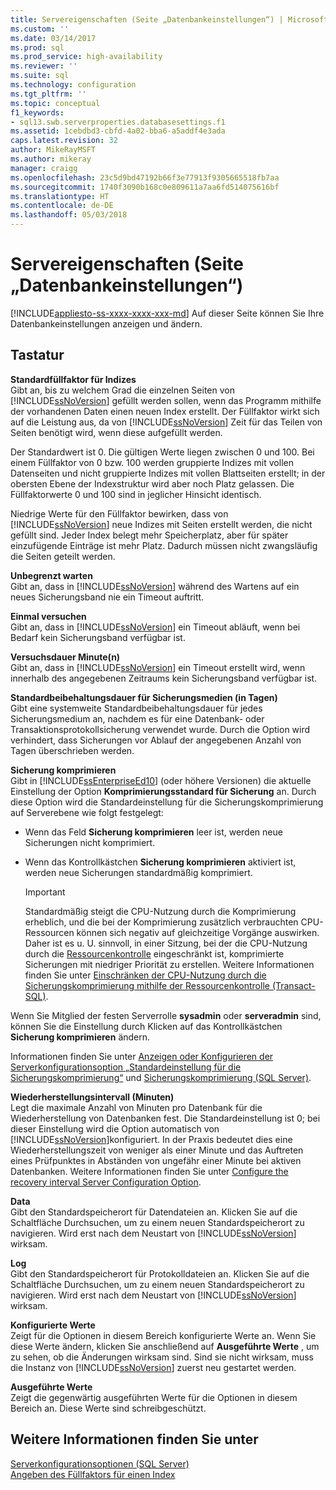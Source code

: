 ```yaml
---
title: Servereigenschaften (Seite „Datenbankeinstellungen“) | Microsoft-Dokumentation
ms.custom: ''
ms.date: 03/14/2017
ms.prod: sql
ms.prod_service: high-availability
ms.reviewer: ''
ms.suite: sql
ms.technology: configuration
ms.tgt_pltfrm: ''
ms.topic: conceptual
f1_keywords:
- sql13.swb.serverproperties.databasesettings.f1
ms.assetid: 1cebdbd3-cbfd-4a02-bba6-a5addf4e3ada
caps.latest.revision: 32
author: MikeRayMSFT
ms.author: mikeray
manager: craigg
ms.openlocfilehash: 23c5d9bd47192b66f3e77913f9305665518fb7aa
ms.sourcegitcommit: 1740f3090b168c0e809611a7aa6fd514075616bf
ms.translationtype: HT
ms.contentlocale: de-DE
ms.lasthandoff: 05/03/2018
---
```

# <a name="server-properties---database-settings-page"></a>Servereigenschaften (Seite „Datenbankeinstellungen“)
[!INCLUDE[appliesto-ss-xxxx-xxxx-xxx-md](../../includes/appliesto-ss-xxxx-xxxx-xxx-md.md)]
  Auf dieser Seite können Sie Ihre Datenbankeinstellungen anzeigen und ändern.  
  
## <a name="options"></a>Tastatur  
 **Standardfüllfaktor für Indizes**  
 Gibt an, bis zu welchem Grad die einzelnen Seiten von [!INCLUDE[ssNoVersion](../../includes/ssnoversion-md.md)] gefüllt werden sollen, wenn das Programm mithilfe der vorhandenen Daten einen neuen Index erstellt. Der Füllfaktor wirkt sich auf die Leistung aus, da von [!INCLUDE[ssNoVersion](../../includes/ssnoversion-md.md)] Zeit für das Teilen von Seiten benötigt wird, wenn diese aufgefüllt werden.  
  
 Der Standardwert ist 0. Die gültigen Werte liegen zwischen 0 und 100. Bei einem Füllfaktor von 0 bzw. 100 werden gruppierte Indizes mit vollen Datenseiten und nicht gruppierte Indizes mit vollen Blattseiten erstellt; in der obersten Ebene der Indexstruktur wird aber noch Platz gelassen. Die Füllfaktorwerte 0 und 100 sind in jeglicher Hinsicht identisch.  
  
 Niedrige Werte für den Füllfaktor bewirken, dass von [!INCLUDE[ssNoVersion](../../includes/ssnoversion-md.md)] neue Indizes mit Seiten erstellt werden, die nicht gefüllt sind. Jeder Index belegt mehr Speicherplatz, aber für später einzufügende Einträge ist mehr Platz. Dadurch müssen nicht zwangsläufig die Seiten geteilt werden.  
  
 **Unbegrenzt warten**  
 Gibt an, dass in [!INCLUDE[ssNoVersion](../../includes/ssnoversion-md.md)] während des Wartens auf ein neues Sicherungsband nie ein Timeout auftritt.  
  
 **Einmal versuchen**  
 Gibt an, dass in [!INCLUDE[ssNoVersion](../../includes/ssnoversion-md.md)] ein Timeout abläuft, wenn bei Bedarf kein Sicherungsband verfügbar ist.  
  
 **Versuchsdauer Minute(n)**  
 Gibt an, dass in [!INCLUDE[ssNoVersion](../../includes/ssnoversion-md.md)] ein Timeout erstellt wird, wenn innerhalb des angegebenen Zeitraums kein Sicherungsband verfügbar ist.  
  
 **Standardbeibehaltungsdauer für Sicherungsmedien (in Tagen)**  
 Gibt eine systemweite Standardbeibehaltungsdauer für jedes Sicherungsmedium an, nachdem es für eine Datenbank- oder Transaktionsprotokollsicherung verwendet wurde. Durch die Option wird verhindert, dass Sicherungen vor Ablauf der angegebenen Anzahl von Tagen überschrieben werden.  
  
 **Sicherung komprimieren**  
 Gibt in [!INCLUDE[ssEnterpriseEd10](../../includes/ssenterpriseed10-md.md)] (oder höhere Versionen) die aktuelle Einstellung der Option **Komprimierungsstandard für Sicherung** an. Durch diese Option wird die Standardeinstellung für die Sicherungskomprimierung auf Serverebene wie folgt festgelegt:  
  
-   Wenn das Feld **Sicherung komprimieren** leer ist, werden neue Sicherungen nicht komprimiert.  
  
-   Wenn das Kontrollkästchen **Sicherung komprimieren** aktiviert ist, werden neue Sicherungen standardmäßig komprimiert.  
  
    > [!IMPORTANT]  
    >  Standardmäßig steigt die CPU-Nutzung durch die Komprimierung erheblich, und die bei der Komprimierung zusätzlich verbrauchten CPU-Ressourcen können sich negativ auf gleichzeitige Vorgänge auswirken. Daher ist es u. U. sinnvoll, in einer Sitzung, bei der die CPU-Nutzung durch die [Ressourcenkontrolle](../../relational-databases/resource-governor/resource-governor.md) eingeschränkt ist, komprimierte Sicherungen mit niedriger Priorität zu erstellen. Weitere Informationen finden Sie unter [Einschränken der CPU-Nutzung durch die Sicherungskomprimierung mithilfe der Ressourcenkontrolle &#40;Transact-SQL&#41;](../../relational-databases/backup-restore/use-resource-governor-to-limit-cpu-usage-by-backup-compression-transact-sql.md).  
  
 Wenn Sie Mitglied der festen Serverrolle **sysadmin** oder **serveradmin** sind, können Sie die Einstellung durch Klicken auf das Kontrollkästchen **Sicherung komprimieren** ändern.  
  
 Informationen finden Sie unter [Anzeigen oder Konfigurieren der Serverkonfigurationsoption „Standardeinstellung für die Sicherungskomprimierung“](../../database-engine/configure-windows/view-or-configure-the-backup-compression-default-server-configuration-option.md) und [Sicherungskomprimierung &#40;SQL Server&#41;](../../relational-databases/backup-restore/backup-compression-sql-server.md).  
  
 **Wiederherstellungsintervall (Minuten)**  
 Legt die maximale Anzahl von Minuten pro Datenbank für die Wiederherstellung von Datenbanken fest. Die Standardeinstellung ist 0; bei dieser Einstellung wird die Option automatisch von [!INCLUDE[ssNoVersion](../../includes/ssnoversion-md.md)]konfiguriert. In der Praxis bedeutet dies eine Wiederherstellungszeit von weniger als einer Minute und das Auftreten eines Prüfpunktes in Abständen von ungefähr einer Minute bei aktiven Datenbanken. Weitere Informationen finden Sie unter [Configure the recovery interval Server Configuration Option](../../database-engine/configure-windows/configure-the-recovery-interval-server-configuration-option.md).  
  
 **Data**  
 Gibt den Standardspeicherort für Datendateien an. Klicken Sie auf die Schaltfläche Durchsuchen, um zu einem neuen Standardspeicherort zu navigieren. Wird erst nach dem Neustart von [!INCLUDE[ssNoVersion](../../includes/ssnoversion-md.md)] wirksam.  
  
 **Log**  
 Gibt den Standardspeicherort für Protokolldateien an. Klicken Sie auf die Schaltfläche Durchsuchen, um zu einem neuen Standardspeicherort zu navigieren. Wird erst nach dem Neustart von [!INCLUDE[ssNoVersion](../../includes/ssnoversion-md.md)] wirksam.  
  
 **Konfigurierte Werte**  
 Zeigt für die Optionen in diesem Bereich konfigurierte Werte an. Wenn Sie diese Werte ändern, klicken Sie anschließend auf **Ausgeführte Werte** , um zu sehen, ob die Änderungen wirksam sind. Sind sie nicht wirksam, muss die Instanz von [!INCLUDE[ssNoVersion](../../includes/ssnoversion-md.md)] zuerst neu gestartet werden.  
  
 **Ausgeführte Werte**  
 Zeigt die gegenwärtig ausgeführten Werte für die Optionen in diesem Bereich an. Diese Werte sind schreibgeschützt.  
  
## <a name="see-also"></a>Weitere Informationen finden Sie unter  
 [Serverkonfigurationsoptionen &#40;SQL Server&#41;](../../database-engine/configure-windows/server-configuration-options-sql-server.md)   
 [Angeben des Füllfaktors für einen Index](../../relational-databases/indexes/specify-fill-factor-for-an-index.md)  
  
  
